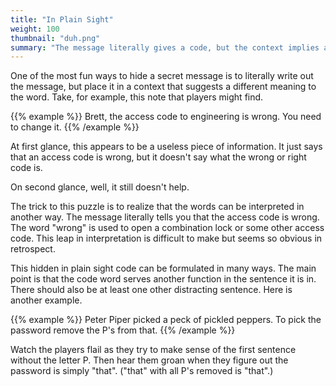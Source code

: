 ```yaml
---
title: "In Plain Sight"
weight: 100
thumbnail: "duh.png"
summary: "The message literally gives a code, but the context implies a different meaning."
---
```


One of the most fun ways to hide a secret message is to literally write out
the message, but place it in a context that suggests a different meaning to
the word. Take, for example, this note that players might find.

{{% example %}}
Brett, the access code to engineering is wrong. You need to change it.
{{% /example %}}

At first glance, this appears to be a useless piece of information. It just
says that an access code is wrong, but it doesn't say what the wrong or
right code is.

On second glance, well, it still doesn't help.

The trick to this puzzle is to realize that the words can be interpreted in
another way. The message literally tells you that the access code is wrong.
The word "wrong" is used to open a combination lock or some other access
code. This leap in interpretation is difficult to make but seems so obvious
in retrospect.

This hidden in plain sight code can be formulated in many ways. The main
point is that the code word serves another function in the sentence it is
in. There should also be at least one other distracting sentence. Here is
another example.

{{% example %}}
Peter Piper picked a peck of pickled peppers. To pick the password remove
the P's from that.
{{% /example %}}

Watch the players flail as they try to make sense of the first sentence
without the letter P. Then hear them groan when they figure out the
password is simply "that". ("that" with all P's removed is "that".)
